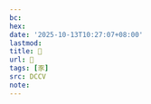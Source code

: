 ```yaml
---
bc:
hex:
date: '2025-10-13T10:27:07+08:00'
lastmod:
title: 􁵐
url: 􁵐
tags: [豕]
src: DCCV
note:
---
```

